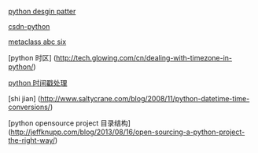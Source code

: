 [python desgin patter](http://dongweiming.github.io)

[csdn-python](http://blog.csdn.net/WuLex/article/details/52368830)

[metaclass abc six](http://www.cnblogs.com/Security-Darren/p/4094959.html)

[python 时区] (http://tech.glowing.com/cn/dealing-with-timezone-in-python/)

[python 时间戳处理](https://funhacks.net/2016/03/19/python%20%E6%97%B6%E9%97%B4%E6%88%B3%E5%A4%84%E7%90%86/)

[shi jian] (http://www.saltycrane.com/blog/2008/11/python-datetime-time-conversions/)

[python opensource  project 目录结构] (http://jeffknupp.com/blog/2013/08/16/open-sourcing-a-python-project-the-right-way/)
